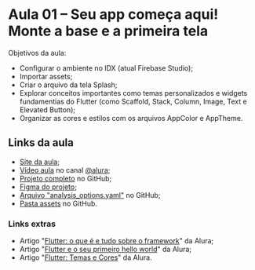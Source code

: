# Aula 01 – Seu app começa aqui! Monte a base e a primeira tela

Objetivos da aula:

- Configurar o ambiente no IDX (atual Firebase Studio);
- Importar assets;
- Criar o arquivo da tela Splash;
- Explorar conceitos importantes como temas personalizados e widgets fundamentias do Flutter (como Scaffold, Stack, Column, Image, Text e Elevated Button);
- Organizar as cores e estilos com os arquivos AppColor e AppTheme.

## Links da aula

- [Site da aula](https://www.alura.com.br/imersao-mobile/aula01-mobile);
- [Vídeo aula](https://youtu.be/kXsfHBzzlhE) no canal [@alura](https://www.youtube.com/@alura);
- [Projeto completo](https://github.com/alura-cursos/flutter_techtaste) no GitHub;
- [Figma do projeto](https://www.figma.com/design/5WKjBnTvAKTraWTRqsjK02/TechTaste-%7C-Imers%C3%A3o?node-id=7-47);
- [Arquivo "analysis_options.yaml"](https://github.com/alura-cursos/flutter_techtaste/blob/main/analysis_options.yaml) no GitHub;
- [Pasta assets](https://github.com/alura-cursos/flutter_techtaste/tree/main/assets) no GitHub.

### Links extras

- Artigo "[Flutter: o que é e tudo sobre o framework](https://www.alura.com.br/artigos/flutter)" da Alura;
- Artigo "[Flutter e o seu primeiro hello world](https://www.alura.com.br/artigos/como-criar-um-projeto-com-flutter-hello-world)" da Alura;
- Artigo "[Flutter: Temas e Cores](https://www.alura.com.br/artigos/flutter-temas-cores)" da Alura.
